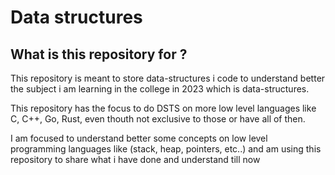 # Data structures

## What is this repository for ?

This repository is meant to store data-structures i code to understand better the subject i am learning in the college in 2023 which is data-structures.

This repository has the focus to do DSTS on more low level languages like C, C++, Go, Rust, even thouth not exclusive to those or have all of then.

I am focused to understand better some concepts on low level programming languages like (stack, heap, pointers, etc..) and am using this repository to share what i have done and understand till now
